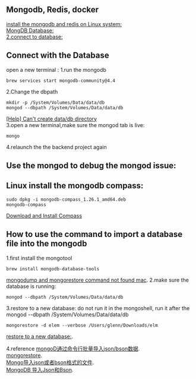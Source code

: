 ## Mongodb, Redis, docker
[install the mongodb and redis on Linux system:](https://github.com/GlennOu66304/Data-Sciences/blob/master/Python%20And%20Python%20Craw/Wechat%20minning/We%20chat%20article%20spider.md)   
[MongDB Database:](https://github.com/GlennOu66304/bucket-list-mevn)    
[2.connect to database:](https://github.com/GlennOu66304/Fullstack-Enterprise-MEVN-Mongo-Express-Vue-and-Node)  

## Connect with the Database

open a new terminal :
1.run the mongodb

```
brew services start mongodb-community@4.4
```

2.Change the dbpath

```
mkdir -p /System/Volumes/Data/data/db
mongod --dbpath /System/Volumes/Data/data/db
```

[[Help] Can't create data/db directory](https://www.reddit.com/r/mongodb/comments/d723b0/help_cant_create_datadb_directory/)  
3.open a new terminal,make sure the mongod tab is live:

```
mongo
```

4.relaunch the the backend project again

## Use the mongod to debug the mongod issue:

## Linux install the mongodb compass:
```
sudo dpkg -i mongodb-compass_1.26.1_amd64.deb
mongodb-compass
```
[Download and Install Compass](https://docs.mongodb.com/compass/master/install/)

## How to use the command to import a database file into the mongodb
1.first install the mongotool 
```
brew install mongodb-database-tools
```
[mongodump and mongorestore command not found mac](https://stackoverflow.com/questions/63255620/mongodump-and-mongorestore-command-not-found-mac). 
2.make sure the database is running:
```
mongod --dbpath /System/Volumes/Data/data/db 
```
3.restore to a new database:
do not run it in the mongoshell, run it after the mongod --dbpath /System/Volumes/Data/data/db
```
mongorestore -d elem --verbose /Users/glenn/Downloads/elm
```
[restore to a new database:](https://stackoverflow.com/questions/18931668/how-to-restore-the-dump-into-your-running-mongodb).  

4.reference
[mongoD通过命令行批量导入json/bson数据](https://blog.csdn.net/c_zyer/article/details/76531859?utm_medium=distribute.pc_relevant.none-task-blog-2%7Edefault%7EBlogCommendFromMachineLearnPai2%7Edefault-7.control&depth_1-utm_source=distribute.pc_relevant.none-task-blog-2%7Edefault%7EBlogCommendFromMachineLearnPai2%7Edefault-7.control).   
[mongorestore](https://docs.mongodb.com/database-tools/mongorestore/).  
[Mongo导入json或者bson格式的文件](https://blog.csdn.net/weixin_44151887/article/details/106916153).  
[MongoDB 导入Json和Bson](https://blog.csdn.net/lwc5411117/article/details/79675326).   


